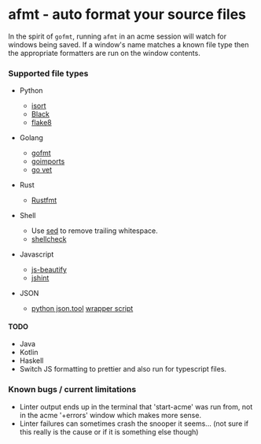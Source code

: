 afmt - auto format your source files
====================================

In the spirit of `gofmt`, running `afmt` in an acme session will watch for
windows being saved. If a window's name matches a known file type then the
appropriate formatters are run on the window contents.


### Supported file types
- Python
  - [isort](https://github.com/timothycrosley/isort)
  - [Black](https://github.com/ambv/black)
  - [flake8](https://gitlab.com/pycqa/flake8)

- Golang
  - [gofmt](https://golang.org/cmd/gofmt/)
  - [goimports](https://godoc.org/golang.org/x/tools/cmd/goimports)
  - [go vet](https://godoc.org/golang.org/x/tools/cmd/govet)

- Rust
  - [Rustfmt](https://github.com/rust-lang-nursery/rustfmt)

- Shell
  - Use [sed](https://en.wikipedia.org/wiki/Sed) to remove trailing whitespace.
  - [shellcheck](https://github.com/koalaman/shellcheck)

- Javascript
  - [js-beautify](https://github.com/beautify-web/js-beautify)
  - [jshint](https://github.com/jshint/jshint/)

- JSON
  - [python json.tool](https://docs.python.org/3.7/library/json.html#module-json.tool) [wrapper script](https://github.com/sminez/acme-corp/tree/master/scripts/json-format)

#### TODO
- Java
- Kotlin
- Haskell
- Switch JS formatting to prettier and also run for typescript files.

### Known bugs / current limitations
- Linter output ends up in the terminal that 'start-acme' was run from,
  not in the acme '+errors' window which makes more sense.
- Linter failures can sometimes crash the snooper it seems... (not sure
  if this really is the cause or if it is something else though)

